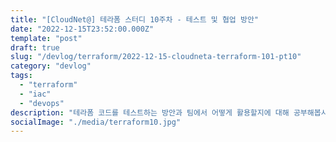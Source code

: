 ```yaml
---
title: "[CloudNet@] 테라폼 스터디 10주차 - 테스트 및 협업 방안"
date: "2022-12-15T23:52:00.000Z"
template: "post"
draft: true
slug: "/devlog/terraform/2022-12-15-cloudneta-terraform-101-pt10"
category: "devlog"
tags:
  - "terraform"
  - "iac"
  - "devops"
description: "테라폼 코드를 테스트하는 방안과 팀에서 어떻게 활용할지에 대해 공부해봅시다."
socialImage: "./media/terraform10.jpg"
---
```

